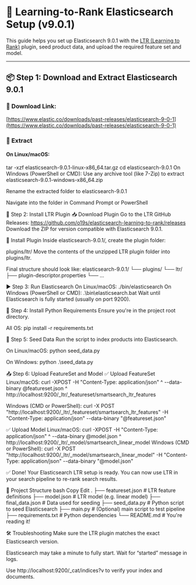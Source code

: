 # 🔎 Learning-to-Rank Elasticsearch Setup (v9.0.1)

This guide helps you set up Elasticsearch 9.0.1 with the [LTR (Learning to Rank)](https://github.com/o19s/elasticsearch-learning-to-rank) plugin, seed product data, and upload the required feature set and model.

---

## 📦 Step 1: Download and Extract Elasticsearch 9.0.1

### 🔗 Download Link:
[https://www.elastic.co/downloads/past-releases/elasticsearch-9-0-1](https://www.elastic.co/downloads/past-releases/elasticsearch-9-0-1)

### 📂 Extract

#### On Linux/macOS:
tar -xzf elasticsearch-9.0.1-linux-x86_64.tar.gz
cd elasticsearch-9.0.1
On Windows (PowerShell or CMD):
Use any archive tool (like 7-Zip) to extract elasticsearch-9.0.1-windows-x86_64.zip

Rename the extracted folder to elasticsearch-9.0.1

Navigate into the folder in Command Prompt or PowerShell

🔌 Step 2: Install LTR Plugin
📥 Download Plugin
Go to the LTR GitHub Releases:
https://github.com/o19s/elasticsearch-learning-to-rank/releases
Download the ZIP for version compatible with Elasticsearch 9.0.1.

📁 Install Plugin
Inside elasticsearch-9.0.1/, create the plugin folder:

plugins/ltr/
Move the contents of the unzipped LTR plugin folder into plugins/ltr.

Final structure should look like:
elasticsearch-9.0.1/
└── plugins/
    └── ltr/
        ├── plugin-descriptor.properties
        └── ...



▶️ Step 3: Run Elasticsearch
On Linux/macOS:
./bin/elasticsearch
On Windows (PowerShell or CMD):
.\bin\elasticsearch.bat
Wait until Elasticsearch is fully started (usually on port 9200).

🐍 Step 4: Install Python Requirements
Ensure you're in the project root directory.

All OS:
pip install -r requirements.txt


🌱 Step 5: Seed Data
Run the script to index products into Elasticsearch.

On Linux/macOS:
python seed_data.py

On Windows:
python .\seed_data.py

📤 Step 6: Upload FeatureSet and Model
✅ Upload FeatureSet
Linux/macOS:
curl -XPOST -H "Content-Type: application/json" ^
  --data-binary @featureset.json ^
  http://localhost:9200/_ltr/_featureset/smartsearch_ltr_features


Windows (CMD or PowerShell):
curl -X POST "http://localhost:9200/_ltr/_featureset/smartsearch_ltr_features" -H "Content-Type: application/json" --data-binary "@featureset.json"


✅ Upload Model
Linux/macOS:
curl -XPOST -H "Content-Type: application/json" ^
  --data-binary @model.json ^
  http://localhost:9200/_ltr/_model/smartsearch_linear_model
Windows (CMD or PowerShell):
curl -X POST "http://localhost:9200/_ltr/_model/smartsearch_linear_model" -H "Content-Type: application/json"  --data-binary "@model.json"

  
✅ Done!
Your Elasticsearch LTR setup is ready. You can now use LTR in your search pipeline to re-rank search results.

📁 Project Structure
bash
Copy
Edit
.
├── featureset.json          # LTR feature definitions
├── model.json               # LTR model (e.g. linear model)
├── final_data.json          # Data used for seeding
├── seed_data.py             # Python script to seed Elasticsearch
├── main.py                  # (Optional) main script to test pipeline
├── requirements.txt         # Python dependencies
└── README.md                # You're reading it!

🛠️ Troubleshooting
Make sure the LTR plugin matches the exact Elasticsearch version.

Elasticsearch may take a minute to fully start. Wait for “started” message in logs.

Use http://localhost:9200/_cat/indices?v to verify your index and documents.
